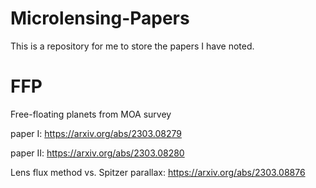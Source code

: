 # Microlensing-Papers
This is a repository for me to store the papers I have noted.



# FFP

Free-floating planets from MOA survey

paper I: https://arxiv.org/abs/2303.08279

paper II: https://arxiv.org/abs/2303.08280

Lens flux method vs. Spitzer parallax: https://arxiv.org/abs/2303.08876
